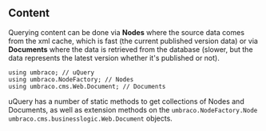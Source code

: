 ## Content

Querying content can be done via **Nodes** where the source data comes from the xml cache, which is fast (the current published version data) or via **Documents** where the data is retrieved from the database (slower, but the data represents the latest version whether it's published or not).

	using umbraco; // uQuery
	using umbraco.NodeFactory; // Nodes
	using umbraco.cms.Web.Document; // Documents

uQuery has a number of static methods to get collections of Nodes and Documents, as well as extension methods on the `umbraco.NodeFactory.Node` `umbraco.cms.businesslogic.Web.Document` objects.
